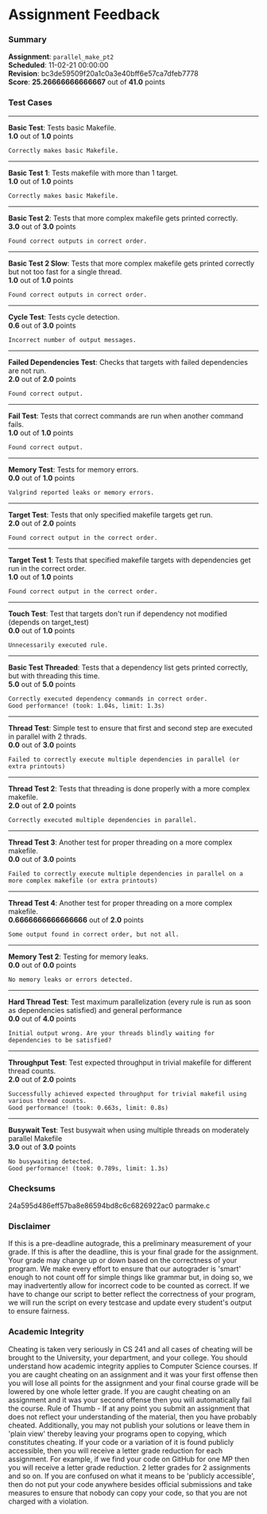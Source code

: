 # Assignment Feedback

### Summary

**Assignment**: `parallel_make_pt2`  
**Scheduled**: 11-02-21 00:00:00  
**Revision**: bc3de59509f20a1c0a3e40bff6e57ca7dfeb7778  
**Score**: **25.26666666666667** out of **41.0** points

### Test Cases
---

**Basic Test**: Tests basic Makefile.  
**1.0** out of **1.0** points
```
Correctly makes basic Makefile.
```
---

**Basic Test 1**: Tests makefile with more than 1 target.  
**1.0** out of **1.0** points
```
Correctly makes basic Makefile.
```
---

**Basic Test 2**: Tests that more complex makefile gets printed correctly.  
**3.0** out of **3.0** points
```
Found correct outputs in correct order.
```
---

**Basic Test 2 Slow**: Tests that more complex makefile gets printed correctly but not too fast for a single thread.  
**1.0** out of **1.0** points
```
Found correct outputs in correct order.
```
---

**Cycle Test**: Tests cycle detection.  
**0.6** out of **3.0** points
```
Incorrect number of output messages.
```
---

**Failed Dependencies Test**: Checks that targets with failed dependencies are not run.  
**2.0** out of **2.0** points
```
Found correct output.
```
---

**Fail Test**: Tests that correct commands are run when another command fails.  
**1.0** out of **1.0** points
```
Found correct output.
```
---

**Memory Test**: Tests for memory errors.  
**0.0** out of **1.0** points
```
Valgrind reported leaks or memory errors.
```
---

**Target Test**: Tests that only specified makefile targets get run.  
**2.0** out of **2.0** points
```
Found correct output in the correct order.
```
---

**Target Test 1**: Tests that specified makefile targets with dependencies get run in the correct order.  
**1.0** out of **1.0** points
```
Found correct output in the correct order.
```
---

**Touch Test**: Test that targets don't run if dependency not modified (depends on target_test)  
**0.0** out of **1.0** points
```
Unnecessarily executed rule.
```
---

**Basic Test Threaded**: Tests that a dependency list gets printed correctly, but with threading this time.  
**5.0** out of **5.0** points
```
Correctly executed dependency commands in correct order.
Good performance! (took: 1.04s, limit: 1.3s)
```
---

**Thread Test**: Simple test to ensure that first and second step are executed in parallel with 2 thrads.  
**0.0** out of **3.0** points
```
Failed to correctly execute multiple dependencies in parallel (or extra printouts)
```
---

**Thread Test 2**: Tests that threading is done properly with a more complex makefile.  
**2.0** out of **2.0** points
```
Correctly executed multiple dependencies in parallel.
```
---

**Thread Test 3**: Another test for proper threading on a more complex makefile.  
**0.0** out of **3.0** points
```
Failed to correctly execute multiple dependencies in parallel on a more complex makefile (or extra printouts)
```
---

**Thread Test 4**: Another test for proper threading on a more complex makefile.  
**0.6666666666666666** out of **2.0** points
```
Some output found in correct order, but not all.
```
---

**Memory Test 2**: Testing for memory leaks.  
**0.0** out of **0.0** points
```
No memory leaks or errors detected.
```
---

**Hard Thread Test**: Test maximum parallelization (every rule is run as soon as dependencies satisfied) and general performance  
**0.0** out of **4.0** points
```
Initial output wrong. Are your threads blindly waiting for dependencies to be satisfied?
```
---

**Throughput Test**: Test expected throughput in trivial makefile for different thread counts.  
**2.0** out of **2.0** points
```
Successfully achieved expected throughput for trivial makefil using various thread counts.
Good performance! (took: 0.663s, limit: 0.8s)
```
---

**Busywait Test**: Test busywait when using multiple threads on moderately parallel Makefile  
**3.0** out of **3.0** points
```
No busywaiting detected.
Good performance! (took: 0.789s, limit: 1.3s)
```
### Checksums

24a595d486eff57ba8e86594bd8c6c6826922ac0 parmake.c


### Disclaimer
If this is a pre-deadline autograde, this a preliminary measurement of your grade.
If this is after the deadline, this is your final grade for the assignment.
Your grade may change up or down based on the correctness of your program.
We make every effort to ensure that our autograder is 'smart' enough to not count off
for simple things like grammar but, in doing so, we may inadvertently allow for
incorrect code to be counted as correct.
If we have to change our script to better reflect the correctness of your program,
we will run the script on every testcase and update every student's output to ensure fairness.



### Academic Integrity
Cheating is taken very seriously in CS 241 and all cases of cheating will be brought to the University, your department, and your college.
You should understand how academic integrity applies to Computer Science courses.
If you are caught cheating on an assignment and it was your first offense then you will lose all points for the assignment and your final course
grade will be lowered by one whole letter grade. If you are caught cheating on an assignment and it was your second offense then you will automatically fail the course.
Rule of Thumb - If at any point you submit an assignment that does not reflect your understanding of the material, then you have probably cheated.
Additionally, you may not publish your solutions or leave them in 'plain view' thereby leaving your programs open to copying, which constitutes cheating.
If your code or a variation of it is found publicly accessible, then you will receive a letter grade reduction for each assignment.
For example, if we find your code on GitHub for one MP then you will receive a letter grade reduction. 2 letter grades for 2 assignments and so on.
If you are confused on what it means to be 'publicly accessible', then do not put your code anywhere besides official submissions and take measures
to ensure that nobody can copy your code, so that you are not charged with a violation.


